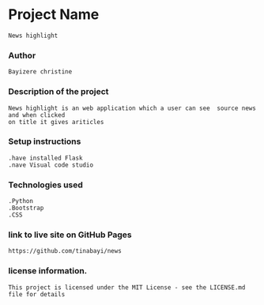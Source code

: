 # Project Name
~~~
News highlight
~~~
### Author
~~~
Bayizere christine
~~~
### Description of the project
~~~
News highlight is an web application which a user can see  source news and when clicked
on title it gives ariticles
~~~
### Setup instructions
~~~
.have installed Flask
.nave Visual code studio
~~~
### Technologies used
~~~
.Python
.Bootstrap
.CSS
~~~
### link to live site on GitHub Pages
~~~
https://github.com/tinabayi/news
~~~
###  license information.
~~~
This project is licensed under the MIT License - see the LICENSE.md file for details
